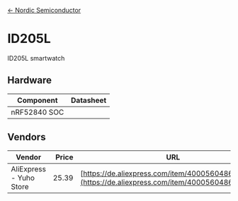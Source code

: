 [<- Nordic Semiconductor](.)

# ID205L
ID205L smartwatch

## Hardware

| Component | Datasheet |
|-|-|
| nRF52840 SOC |  |

## Vendors

| Vendor | Price | URL |
|-|-:|-|
| AliExpress - Yuho Store | 25.39 | [https://de.aliexpress.com/item/4000560486681.html](https://de.aliexpress.com/item/4000560486681.html) |
